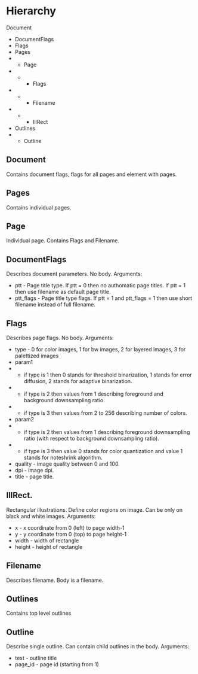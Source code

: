 # Hierarchy

Document
- DocumentFlags
- Flags
- Pages
- - Page
- - - Flags
- - - Filename
- - - IllRect
- Outlines
- - Outline

## Document

Contains document flags, flags for all pages and element with pages.

## Pages

Contains individual pages.

## Page

Individual page. Contains Flags and Filename.

## DocumentFlags

Describes document parameters. No body. Arguments:

* ptt - Page title type. If ptt = 0 then no authomatic page titles. If ptt = 1 then use filename as default page title.
* ptt_flags - Page title type flags. If ptt = 1 and ptt_flags = 1 then use short filename instead of full filename.

## Flags

Describes page flags. No body. Arguments:

* type - 0 for color images, 1 for bw images, 2 for layered images, 3 for palettized images
* param1
* * if type is 1 then 0 stands for threshold binarization, 1 stands for error diffusion, 2 stands for adaptive binarization.
* * if type is 2 then values from 1 describing foreground and background downsampling ratio.
* * if type is 3 then values from 2 to 256 describing number of colors.
* param2
* * if type is 2 then values from 1 describing foreground downsampling ratio (with respect to background downsampling ratio).
* * if type is 3 then value 0 stands for color quantization and value 1 stands for noteshrink algorithm.
* quality - image quality between 0 and 100.
* dpi - image dpi.
* title - page title.

## IllRect.

Rectangular illustrations. Define color regions on image. Can be only on black and white images. Arguments:

* x - x coordinate from 0 (left) to page width-1
* y - y coordinate from 0 (top) to page height-1
* width - width of rectangle
* height - height of rectangle

## Filename

Describes filename. Body is a filename.

## Outlines

Contains top level outlines

## Outline

Describe single outline. Can contain child outlines in the body. Arguments:

* text - outline title
* page_id - page id (starting from 1)
